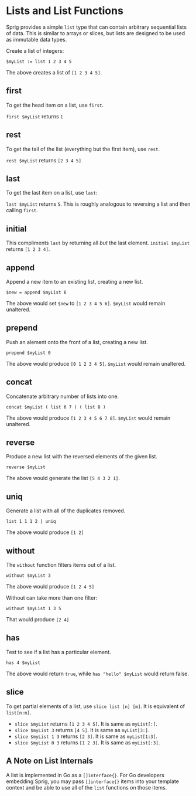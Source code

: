 # Lists and List Functions

Sprig provides a simple `list` type that can contain arbitrary sequential lists
of data. This is similar to arrays or slices, but lists are designed to be used
as immutable data types.

Create a list of integers:

```
$myList := list 1 2 3 4 5
```

The above creates a list of `[1 2 3 4 5]`.

## first

To get the head item on a list, use `first`.

`first $myList` returns `1`

## rest

To get the tail of the list (everything but the first item), use `rest`.

`rest $myList` returns `[2 3 4 5]`

## last

To get the last item on a list, use `last`:

`last $myList` returns `5`. This is roughly analogous to reversing a list and
then calling `first`.

## initial

This compliments `last` by returning all _but_ the last element.
`initial $myList` returns `[1 2 3 4]`.

## append

Append a new item to an existing list, creating a new list.

```
$new = append $myList 6
```

The above would set `$new` to `[1 2 3 4 5 6]`. `$myList` would remain unaltered.

## prepend

Push an alement onto the front of a list, creating a new list.

```
prepend $myList 0
```

The above would produce `[0 1 2 3 4 5]`. `$myList` would remain unaltered.

## concat

Concatenate arbitrary number of lists into one.

```
concat $myList ( list 6 7 ) ( list 8 )
```

The above would produce `[1 2 3 4 5 6 7 8]`. `$myList` would remain unaltered.

## reverse

Produce a new list with the reversed elements of the given list.

```
reverse $myList
```

The above would generate the list `[5 4 3 2 1]`.

## uniq

Generate a list with all of the duplicates removed.

```
list 1 1 1 2 | uniq
```

The above would produce `[1 2]`

## without

The `without` function filters items out of a list.

```
without $myList 3
```

The above would produce `[1 2 4 5]`

Without can take more than one filter:

```
without $myList 1 3 5
```

That would produce `[2 4]`

##  has

Test to see if a list has a particular element.

```
has 4 $myList
```

The above would return `true`, while `has "hello" $myList` would return false.

## slice

To get partial elements of a list, use `slice list [n] [m]`. It is
equivalent of `list[n:m]`.

- `slice $myList` returns `[1 2 3 4 5]`. It is same as `myList[:]`.
- `slice $myList 3` returns `[4 5]`. It is same as `myList[3:]`.
- `slice $myList 1 3` returns `[2 3]`. It is same as `myList[1:3]`.
- `slice $myList 0 3` returns `[1 2 3]`. It is same as `myList[:3]`.

## A Note on List Internals

A list is implemented in Go as a `[]interface{}`. For Go developers embedding
Sprig, you may pass `[]interface{}` items into your template context and be
able to use all of the `list` functions on those items.

